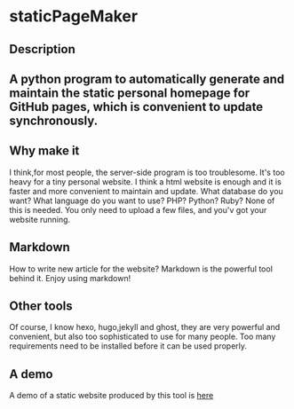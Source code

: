 # staticPageMaker

## Description
A python program to automatically generate and maintain the static personal homepage for GitHub pages, which is convenient to update synchronously.
---
## Why make it
I think,for most people, the server-side program is too troublesome. It's too heavy for a tiny personal website. I think a html website is enough and it is faster and more convenient to maintain and update. What database do you want? What language do you want to use? PHP? Python? Ruby? None of this is needed. You only need to upload a few files, and you'v got your website running.

## Markdown
How to write new article for the website? Markdown is the powerful tool behind it. Enjoy using markdown!

## Other tools
Of course, I know hexo, hugo,jekyll and ghost, they are very powerful and convenient, but also too sophisticated to use for many people. Too many requirements need to be installed before it can be used properly.

## A demo
A demo of a static website produced by this tool is [here](https://hioldbig.github.io/)


